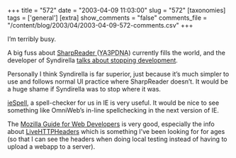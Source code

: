 +++
title = "572"
date = "2003-04-09 11:03:00"
slug = "572"
[taxonomies]
tags = ['general']
[extra]
show_comments = "false"
comments_file = "/content/blog/2003/04/2003-04-09-572-comments.csv"
+++

I’m terribly busy.

A big fuss about [SharpReader ](http://www.hutteman.com/sharpreader/ "Another aggregator")(<acronym title="Yet Another 3-Paned .Net Aggregator">YA3PDNA</acronym>) currently fills the world, and the developer of Syndirella [talks about stopping development](http://home.yole.ru/weblog/archives/000091.html).

Personally I think Syndirella is far superior, just because it’s much simpler to use and follows normal UI practice where SharpReader doesn’t. It would be a huge shame if Syndirella was to stop where it was.

[ieSpell](http://www.iespell.com/), a spell-checker for us in IE is very useful. It would be nice to see something like OmniWeb’s in-line spellchecking in the next version of IE.

The [Mozilla Guide for Web Developers](http://gemal.dk/mozilla/mozdev.html) is very good, especially the info about [LiveHTTPHeaders](http://livehttpheaders.mozdev.org/) which is something I’ve been looking for for ages (so that I can see the headers when doing local testing instead of having to upload a webapp to a server).
